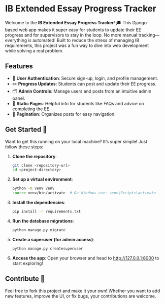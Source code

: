 # IB Extended Essay Progress Tracker

Welcome to the **IB Extended Essay Progress Tracker**! 🎓 This Django-based web app makes it super easy for students to update their EE progress and for supervisors to stay in the loop. No more manual tracking—everything is automated! Built to reduce the stress of managing IB requirements, this project was a fun way to dive into web development while solving a real problem.

## Features
- 🔐 **User Authentication**: Secure sign-up, login, and profile management.
- ✏️ **Progress Updates**: Students can post and update their EE progress.
- 🗂️ **Admin Controls**: Manage users and posts from an intuitive admin panel.
- 📄 **Static Pages**: Helpful info for students like FAQs and advice on completing the EE.
- 📜 **Pagination**: Organizes posts for easy navigation.

## Get Started 🚀
Want to get this running on your local machine? It’s super simple! Just follow these steps:

1. **Clone the repository**:
   ```bash
   git clone <repository-url>
   cd <project-directory>

2. **Set up a virtual environment**:
   ```bash
   python -m venv venv
   source venv/bin/activate  # On Windows use: venv\Scripts\activate

3. **Install the dependencies**:
   ```bash
   pip install -r requirements.txt

4. **Run the database migrations**:
   ```bash
   python manage.py migrate
5. **Create a superuser (for admin access)**:
   ```bash
   python manage.py createsuperuser
6. **Access the app**: Open your browser and head to http://127.0.0.1:8000 to start exploring!
   
## Contribute 🙌

Feel free to fork this project and make it your own! Whether you want to add new features, improve the UI, or fix bugs, your contributions are welcome.
   





   
